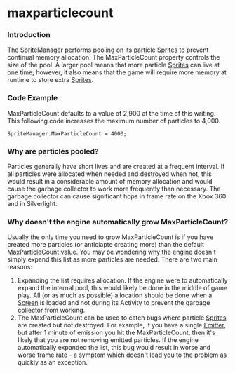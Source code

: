 # maxparticlecount

### Introduction

The SpriteManager performs pooling on its particle [Sprites](../../../../frb/docs/index.php) to prevent continual memory allocation. The MaxParticleCount property controls the size of the pool. A larger pool means that more particle [Sprites](../../../../frb/docs/index.php) can live at one time; however, it also means that the game will require more memory at runtime to store extra [Sprites](../../../../frb/docs/index.php).

### Code Example

MaxParticleCount defaults to a value of 2,900 at the time of this writing. This following code increases the maximum number of particles to 4,000.

```
SpriteManager.MaxParticleCount = 4000;
```

### Why are particles pooled?

Particles generally have short lives and are created at a frequent interval. If all particles were allocated when needed and destroyed when not, this would result in a considerable amount of memory allocation and would cause the garbage collector to work more frequently than necessary. The garbage collector can cause significant hops in frame rate on the Xbox 360 and in Silverlight.

### Why doesn't the engine automatically grow MaxParticleCount?

Usually the only time you need to grow MaxParticleCount is if you have created more particles (or anticiapte creating more) than the default MaxParticleCount value. You may be wondering why the engine doesn't simply expand this list as more particles are needed. There are two main reasons:

1. Expanding the list requires allocation. If the engine were to automatically expand the internal pool, this would likely be done in the middle of game play. All (or as much as possible) allocation should be done when a [Screen](../../../../frb/docs/index.php) is loaded and not during its Activity to prevent the garbage collector from working.
2. The MaxParticleCount can be used to catch bugs where particle [Sprites](../../../../frb/docs/index.php) are created but not destroyed. For example, if you have a single [Emitter](../../../../frb/docs/index.php), but after 1 minute of emission you hit the MaxParticleCount, then it's likely that you are not removing emitted particles. If the engine automatically expanded the list, this bug would result in worse and worse frame rate - a symptom which doesn't lead you to the problem as quickly as an exception.
